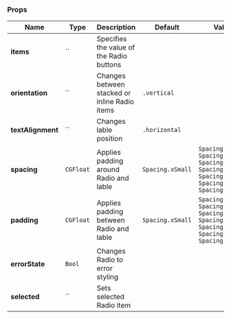 ### Props
| Name | Type | Description | Default | Values |
| --- | ----------- | --------- | --------- | --------- |
| **items** | `` | Specifies the value of the Radio buttons | | |
| **orientation** | `` | Changes between stacked or inline Radio items | `.vertical` | |
| **textAlignment** | `` | Changes lable position | `.horizontal` | |
| **spacing** | `CGFloat` | Applies padding around Radio and lable | `Spacing.xSmall` | `Spacing.none` `Spacing.xxSmall` `Spacing.xSmall` `Spacing.small` `Spacing.medium` `Spacing.large` `Spacing.xLarge` |
| **padding** | `CGFloat` | Applies padding between Radio and lable | `Spacing.xSmall` | `Spacing.none` `Spacing.xxSmall` `Spacing.xSmall` `Spacing.small` `Spacing.medium` `Spacing.large` `Spacing.xLarge` |
| **errorState** | `Bool` | Changes Radio to error styling | | |
| **selected** | `` | Sets selected Radio item | | |
